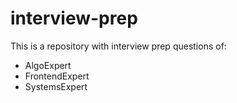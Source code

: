 # interview-prep
This is a repository with interview prep questions of:
* AlgoExpert
* FrontendExpert
* SystemsExpert
